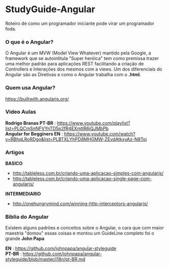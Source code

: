 # StudyGuide-Angular
Roteiro de como um programador iniciante pode virar um programador foda.

### O que é o Angular?
O Angular é um MVW (Model View Whatever) mantido pela Google, a framework que se autointitula "Super heróica" tem como premissa trazer uma melhor padrão para aplicações REST facilitando a criação de Controllers e Interações dos mesmos com a views. Um dos diferenciais do Angular são as Diretivas e como o Angular trabalha com o **.html**.

### Quem usa Angular?
https://builtwith.angularjs.org/

### Video Aulas

**Rodrigo Branas PT-BR** : https://www.youtube.com/playlist?list=PLQCmSnNFVYnTD5p2fR4EXmtlR6jQJMbPb </br>
**Angular for Begginers EN** : https://www.youtube.com/watch?v=RBhqLRoRDgo&list=PLBTXLYhPD8MHGMW-ZEvdAtkxyAz-N8Toj

### Artigos
**BASICO**
 - http://tableless.com.br/criando-uma-aplicacao-simples-com-angularjs/
 - http://tableless.com.br/criando-uma-aplicacao-single-page-com-angularjs/

**INTERMEDIARIO**
 - http://onehungrymind.com/winning-http-interceptors-angularjs/

### Biblia do Angular
Existem alguns padrões e conceitos sobre o Angular, o cara que com maior maestria "domou" essas coisas e montou um GuideLine completo foi o grande **John Papa**

**EN** : https://github.com/johnpapa/angular-styleguide </br>
**PT-BR** : https://github.com/johnpapa/angular-styleguide/blob/master/i18n/pt-BR.md

